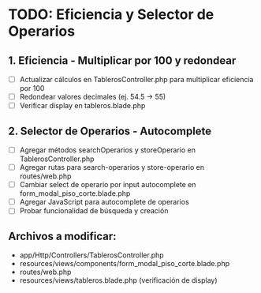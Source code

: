 # TODO: Eficiencia y Selector de Operarios

## 1. Eficiencia - Multiplicar por 100 y redondear
- [ ] Actualizar cálculos en TablerosController.php para multiplicar eficiencia por 100
- [ ] Redondear valores decimales (ej. 54.5 -> 55)
- [ ] Verificar display en tableros.blade.php

## 2. Selector de Operarios - Autocomplete
- [ ] Agregar métodos searchOperarios y storeOperario en TablerosController.php
- [ ] Agregar rutas para search-operarios y store-operario en routes/web.php
- [ ] Cambiar select de operario por input autocomplete en form_modal_piso_corte.blade.php
- [ ] Agregar JavaScript para autocomplete de operarios
- [ ] Probar funcionalidad de búsqueda y creación

## Archivos a modificar:
- app/Http/Controllers/TablerosController.php
- resources/views/components/form_modal_piso_corte.blade.php
- routes/web.php
- resources/views/tableros.blade.php (verificación de display)
